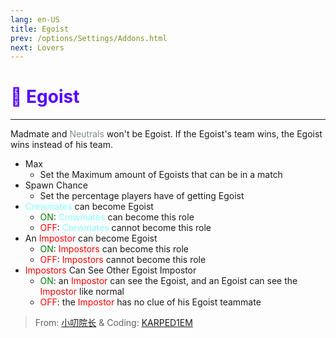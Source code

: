 ```yaml
---
lang: en-US
title: Egoist
prev: /options/Settings/Addons.html
next: Lovers
---
```


# <font color=#5600ff>💪 <b>Egoist</b></font> <Badge text="Miscellaneous" type="tip" vertical="middle"/>

***

Madmate and <font color=#7f8c8d>Neutrals</font> won't be Egoist. If the Egoist's team wins, the Egoist wins instead of his team.

- Max
  - Set the Maximum amount of Egoists that can be in a match
- Spawn Chance
  - Set the percentage players have of getting Egoist
- <font color=#8cffff>Crewmates</font> can become Egoist
  - <font color=green>ON</font>: <font color=#8cffff>Crewmates</font> can become this role
  - <font color=red>OFF</font>: <font color=#8cffff>Crewmates</font> cannot become this role
- An <font color=red>Impostor</font> can become Egoist
  - <font color=green>ON</font>: <font color=red>Impostors</font> can become this role
  - <font color=red>OFF</font>: <font color=red>Impostors</font> cannot become this role
- <font color=red>Impostors</font> Can See Other Egoist Impostor
  - <font color=green>ON</font>: an <font color=red>Impostor</font> can see the Egoist, and an Egoist can see the <font color=red>Impostor</font> like normal
  - <font color=red>OFF</font>: the <font color=red>Impostor</font> has no clue of his Egoist teammate

> From: [小叨院长](https://space.bilibili.com/1998829749) & Coding: [KARPED1EM](https://github.com/KARPED1EM)
